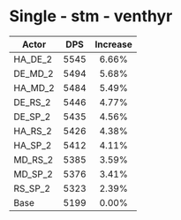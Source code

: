 # Single - stm - venthyr
| Actor | DPS | Increase |
|---|:---:|:---:|
|HA_DE_2|5545|6.66%|
|DE_MD_2|5494|5.68%|
|HA_MD_2|5484|5.49%|
|DE_RS_2|5446|4.77%|
|DE_SP_2|5435|4.56%|
|HA_RS_2|5426|4.38%|
|HA_SP_2|5412|4.11%|
|MD_RS_2|5385|3.59%|
|MD_SP_2|5376|3.41%|
|RS_SP_2|5323|2.39%|
|Base|5199|0.00%|
